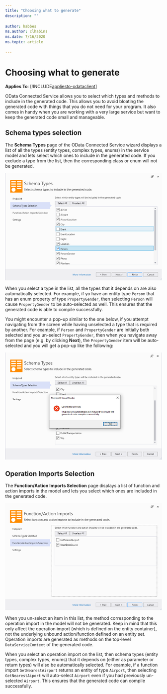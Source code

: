 ```yaml
---
title: "Choosing what to generate"
description: ""

author: habbes
ms.author: clhabins
ms.date: 7/16/2020
ms.topic: article
 
---
```

# Choosing what to generate

**Applies To**: [!INCLUDE[appliesto-odataclient](../includes/appliesto-odataclient-v7.md)]

OData Connected Service allows you to select which types and methods to include in the generated code. This allows you to avoid bloating the generated code with things that you do not need for your program. It also comes in handy when you are working with a very large service but want to keep the generated code small and manageable.

## Schema types selection

The **Schema Types** page of the OData Connected Service wizard displays a list of all the types (entity types, complex types, enums) in the service model and lets select which ones to include in the generated code. If you exclude a type from the list, then the corresponding class or enum will not be generated.

![Schema Types Selection](../assets/2020-07-17-OCS-schema-types-selection.png)

When you select a type in the list, all the types that it depends on are also automatically selected. For example, if yo have an entity type `Person` that has an enum property of type `PropertyGender`, then selecting `Person` will cause `PropertyGender` to be auto-selected as well. This ensures that the generated code is able to compile successfully.

You might encounter a pop-up similar to the one below, if you attempt navigating from the screen while having unselected a type that is required by another. For example, if `Person` and `PropertyGender` are initially both selected and you un-select `PropertyGender`, then when you navigate away from the page (e.g. by clicking **Next**), the `PropertyGender` item will be auto-selected and you will get a pop-up like the following:

![Auto-selected types when leaving Schema Types page](../assets/2020-07-17-OCS-types-auto-selected-dialog.png)

## Operation Imports Selection

The **Function/Action Imports Selection** page displays a list of function and action imports in the model and lets you select which ones are included in the generated code.

![Operation Imports Selection](../assets/2020-07-17-OCS-operation-imports-selection.png)

When you un-select an item in this list, the method corresponding to the operation import in the model will not be generated. Keep in mind that this only affect the operation import (which is defined on the entity container), not the underlying unbound action/function defined on an entity set. Operation imports are generated as methods on the top-level `DataServiceContext` of the generated code.

When you select an operation import on the list, then schema types (entity types, complex types, enums) that it depends on (either as parameter or return types) will also be automatically selected. For example, if a function import `GetNearestAirport` returns an entity of type `Airport`, then selecting `GetNearestAiport` will auto-select `Airport` even if you had previously un-selected `Airport`. This ensures that the generated code can compile successfully.
